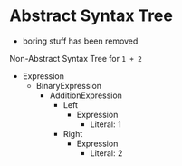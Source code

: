 # **Abstract** Syntax Tree
- boring stuff has been removed

Non-Abstract Syntax Tree for `1 + 2`

- Expression
    - BinaryExpression
        - AdditionExpression
            - Left
                - Expression
                    - Literal: 1
            - Right
                - Expression
                    - Literal: 2

